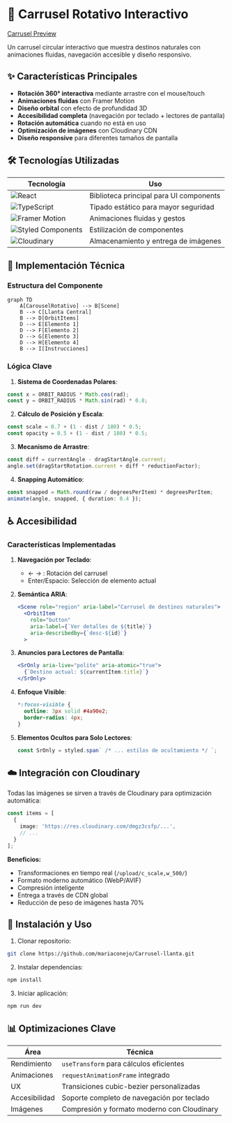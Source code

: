
# 🌄 Carrusel Rotativo Interactivo

[Carrusel Preview](https://mariaconejo.github.io/Carrusel-llanta/)


Un carrusel circular interactivo que muestra destinos naturales con animaciones fluidas, navegación accesible y diseño responsivo.

## ✨ Características Principales

- **Rotación 360° interactiva** mediante arrastre con el mouse/touch
- **Animaciones fluidas** con Framer Motion
- **Diseño orbital** con efecto de profundidad 3D
- **Accesibilidad completa** (navegación por teclado + lectores de pantalla)
- **Rotación automática** cuando no está en uso
- **Optimización de imágenes** con Cloudinary CDN
- **Diseño responsive** para diferentes tamaños de pantalla

## 🛠 Tecnologías Utilizadas

| Tecnología | Uso |
|------------|-----|
| ![React](https://img.shields.io/badge/React-20232A?style=for-the-badge&logo=react&logoColor=61DAFB) | Biblioteca principal para UI components |
| ![TypeScript](https://img.shields.io/badge/TypeScript-007ACC?style=for-the-badge&logo=typescript&logoColor=white) | Tipado estático para mayor seguridad |
| ![Framer Motion](https://img.shields.io/badge/Framer_Motion-0055FF?style=for-the-badge) | Animaciones fluidas y gestos |
| ![Styled Components](https://img.shields.io/badge/Styled_Components-DB7093?style=for-the-badge&logo=styled-components&logoColor=white) | Estilización de componentes |
| ![Cloudinary](https://img.shields.io/badge/Cloudinary-3448C5?style=for-the-badge) | Almacenamiento y entrega de imágenes |

## 🚀 Implementación Técnica

### Estructura del Componente

```mermaid
graph TD
    A[CarouselRotativo] --> B[Scene]
    B --> C[Llanta Central]
    B --> D[OrbitItems]
    D --> E[Elemento 1]
    D --> F[Elemento 2]
    D --> G[Elemento 3]
    D --> H[Elemento 4]
    B --> I[Instrucciones]
```

### Lógica Clave

1. **Sistema de Coordenadas Polares**:
```typescript
const x = ORBIT_RADIUS * Math.cos(rad);
const y = ORBIT_RADIUS * Math.sin(rad) * 0.8;
```

2. **Cálculo de Posición y Escala**:
```typescript
const scale = 0.7 + (1 - dist / 180) * 0.5;
const opacity = 0.5 + (1 - dist / 180) * 0.5;
```

3. **Mecanismo de Arrastre**:
```typescript
const diff = currentAngle - dragStartAngle.current;
angle.set(dragStartRotation.current + diff * reductionFactor);
```

4. **Snapping Automático**:
```typescript
const snapped = Math.round(raw / degreesPerItem) * degreesPerItem;
animate(angle, snapped, { duration: 0.4 });
```

## ♿ Accesibilidad

### Características Implementadas

1. **Navegación por Teclado**:
   - ← → : Rotación del carrusel
   - Enter/Espacio: Selección de elemento actual

2. **Semántica ARIA**:
   ```jsx
   <Scene role="region" aria-label="Carrusel de destinos naturales">
     <OrbitItem 
       role="button"
       aria-label={`Ver detalles de ${title}`}
       aria-describedby={`desc-${id}`}
     >
   ```

3. **Anuncios para Lectores de Pantalla**:
   ```jsx
   <SrOnly aria-live="polite" aria-atomic="true">
     {`Destino actual: ${currentItem.title}`}
   </SrOnly>
   ```

4. **Enfoque Visible**:
   ```css
   *:focus-visible {
     outline: 3px solid #4a90e2;
     border-radius: 4px;
   }
   ```

5. **Elementos Ocultos para Solo Lectores**:
   ```jsx
   const SrOnly = styled.span` /* ... estilos de ocultamiento */ `;
   ```

## ☁️ Integración con Cloudinary

Todas las imágenes se sirven a través de Cloudinary para optimización automática:

```typescript
const items = [
  {
    image: 'https://res.cloudinary.com/dmgz3csfp/...',
    // ...
  }
];
```

**Beneficios:**
- Transformaciones en tiempo real (`/upload/c_scale,w_500/`)
- Formato moderno automático (WebP/AVIF)
- Compresión inteligente
- Entrega a través de CDN global
- Reducción de peso de imágenes hasta 70%

## 🚀 Instalación y Uso

1. Clonar repositorio:
```bash
git clone https://github.com/mariaconejo/Carrusel-llanta.git
```

2. Instalar dependencias:
```bash
npm install
```

3. Iniciar aplicación:
```bash
npm run dev
```


## 📊 Optimizaciones Clave

| Área | Técnica |
|------|---------|
| Rendimiento | `useTransform` para cálculos eficientes |
| Animaciones | `requestAnimationFrame` integrado |
| UX | Transiciones cubic-bezier personalizadas |
| Accesibilidad | Soporte completo de navegación por teclado |
| Imágenes | Compresión y formato moderno con Cloudinary |

